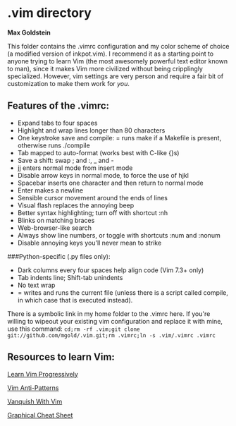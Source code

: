 .vim directory
==============
**Max Goldstein**

This folder contains the .vimrc configuration and my color scheme of choice (a
modified version of inkpot.vim). I recommend it as a starting point to anyone
trying to learn Vim (the most awesomely powerful text editor known to man),
since it makes Vim more civilized without being cripplingly specialized.
However, vim settings are very person and require a fair bit of customization
to make them work for *you*.

Features of the .vimrc:
-----------------------
* Expand tabs to four spaces
* Highlight and wrap lines longer than 80 characters
* One keystroke save and compile: = runs make if a Makefile is present, 
    otherwise runs ./compile
* Tab mapped to auto-format (works best with C-like {}s)
* Save a shift: swap ; and :, _ and -
* jj enters normal mode from insert mode  
* Disable arrow keys in normal mode, to force the use of hjkl
* Spacebar inserts one character and then return to normal mode
* Enter makes a newline
* Sensible cursor movement around the ends of lines
* Visual flash replaces the annoying beep
* Better syntax highlighting; turn off with shortcut :nh
* Blinks on matching braces
* Web-browser-like search
* Always show line numbers, or toggle with shortcuts :num and :nonum
* Disable annoying keys you'll never mean to strike

###Python-specific (.py files only):
* Dark columns every four spaces help align code (Vim 7.3+ only)
* Tab indents line; Shift-tab unindents
* No text wrap
* = writes and runs the current file (unless there is a script called compile,
    in which case that is executed instead).

There is a symbolic link in my home folder to the .vimrc here. If you're willing
to wipeout your existing vim configuration and replace it with mine, use this
command:
`cd;rm -rf .vim;git clone git://github.com/mgold/.vim.git;rm .vimrc;ln -s .vim/.vimrc .vimrc`

Resources to learn Vim:
-----------------------

[Learn Vim Progressively](http://yannesposito.com/Scratch/en/blog/Learn-Vim-Progressively/)

[Vim Anti-Patterns](http://blog.sanctum.geek.nz/vim-anti-patterns/)

[Vanquish With Vim](http://nathanmlong.com/vanquish/)

[Graphical Cheat Sheet](http://www.viemu.com/vi-vim-cheat-sheet.gif)
